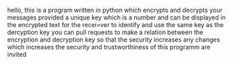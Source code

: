 hello,
this is a program written in python which encrypts and decrypts your messages provided a unique key which is a number and can be displayed in the encrypted text 
for the recei=ver to identify and use the same key as the dercyption key
you can pull requests to make a relation between the encryption and decryption key so that the security increases
any changes which increases the security and trustworthiness of this programm are invited
